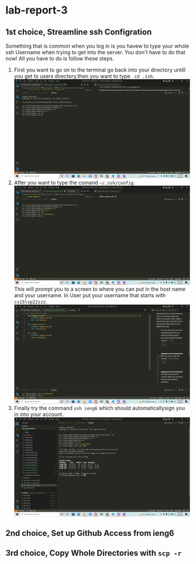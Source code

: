 # lab-report-3

## 1st choice, Streamline ssh Configration 

Something that is common when you log in is you havew to type your whole ssh Username when trying to get into the server. You don't have to do that now! All you have to do is 
follow these steps.

1. First you want to go on to the terminal go back into your directory untill you get to users directory.then you want to type ``` cd .ssh```.![image](/images/Screenshot344.png)
2. After you want to type the comand ```~/.ssh/config```.![image](/images/Screenshot345.png)This will prompt you to a screen to where you can put in the host name and your username. In User put your username that starts with ```cs15lsp22zzz```.![image](/images/Screenshot346.png) 
3. Finally try the command ```ssh ieng6``` which should automaticallysign you in into your account.  ![image](/images/Screenshot347.png)


## 2nd choice, Set up Github Access from ieng6 

## 3rd choice, Copy Whole Directories with ```scp -r```
